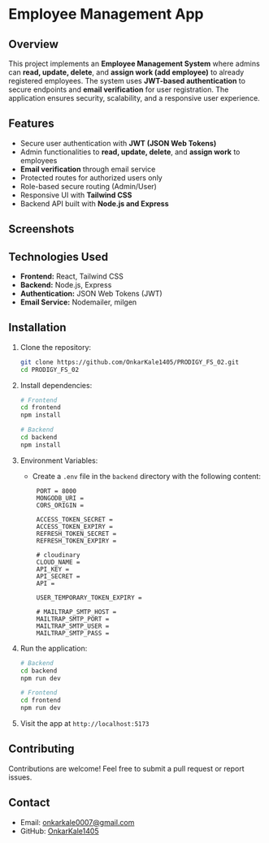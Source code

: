 # Employee Management App

## Overview
This project implements an **Employee Management System** where admins can **read, update, delete**, and **assign work (add employee)** to already registered employees. The system uses **JWT-based authentication** to secure endpoints and **email verification** for user registration. The application ensures security, scalability, and a responsive user experience.

## Features
- Secure user authentication with **JWT (JSON Web Tokens)**
- Admin functionalities to **read, update, delete**, and **assign work** to employees
- **Email verification** through email service
- Protected routes for authorized users only
- Role-based secure routing (Admin/User)
- Responsive UI with **Tailwind CSS**
- Backend API built with **Node.js and Express**

## Screenshots

## Technologies Used
- **Frontend:** React, Tailwind CSS
- **Backend:** Node.js, Express
- **Authentication:** JSON Web Tokens (JWT)
- **Email Service:** Nodemailer, milgen

## Installation
1. Clone the repository:
   ```bash
   git clone https://github.com/OnkarKale1405/PRODIGY_FS_02.git
   cd PRODIGY_FS_02
   ```

2. Install dependencies:
   ```bash
   # Frontend
   cd frontend
   npm install

   # Backend
   cd backend
   npm install
   ```

3. Environment Variables:
   - Create a `.env` file in the `backend` directory with the following content:
     ```env
      PORT = 8000
      MONGODB_URI = 
      CORS_ORIGIN =

      ACCESS_TOKEN_SECRET =
      ACCESS_TOKEN_EXPIRY =
      REFRESH_TOKEN_SECRET = 
      REFRESH_TOKEN_EXPIRY = 

      # cloudinary
      CLOUD_NAME =
      API_KEY =
      API_SECRET = 
      API = 

      USER_TEMPORARY_TOKEN_EXPIRY = 

      # MAILTRAP_SMTP_HOST = 
      MAILTRAP_SMTP_PORT = 
      MAILTRAP_SMTP_USER = 
      MAILTRAP_SMTP_PASS = 
     ```

4. Run the application:
   ```bash
   # Backend
   cd backend
   npm run dev

   # Frontend
   cd frontend
   npm run dev
   ```

5. Visit the app at `http://localhost:5173`

## Contributing
Contributions are welcome! Feel free to submit a pull request or report issues.

## Contact
- Email: onkarkale0007@gmail.com
- GitHub: [OnkarKale1405](https://github.com/OnkarKale1405)

